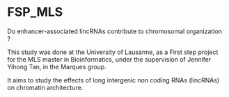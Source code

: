 # FSP_MLS
Do enhancer-associated lincRNAs contribute to chromosomal organization ?

This study was done at the University of Lausanne, as a First step project for the MLS master in Bioinformatics, under the supervision of Jennifer Yihong Tan, in the Marques group.

It aims to study the effects of long intergenic non coding RNAs (lincRNAs) on chromatin architecture.

